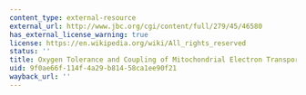 ```yaml
---
content_type: external-resource
external_url: http://www.jbc.org/cgi/content/full/279/45/46580
has_external_license_warning: true
license: https://en.wikipedia.org/wiki/All_rights_reserved
status: ''
title: Oxygen Tolerance and Coupling of Mitochondrial Electron Transport
uid: 9f0ae66f-114f-4a29-b814-58ca1ee90f21
wayback_url: ''
---
```

